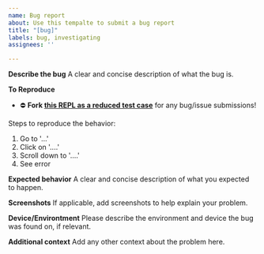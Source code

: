 ```yaml
---
name: Bug report
about: Use this tempalte to submit a bug report
title: "[bug]"
labels: bug, investigating
assignees: ''

---
```


**Describe the bug**
A clear and concise description of what the bug is.

**To Reproduce**

- ⛔ **Fork [this REPL as a reduced test case](https://svelte.dev/repl/030797781fd64ad88302d1343f5b2c43?version=3.32.1)** for any bug/issue submissions!

Steps to reproduce the behavior:
1. Go to '...'
2. Click on '....'
3. Scroll down to '....'
4. See error

**Expected behavior**
A clear and concise description of what you expected to happen.

**Screenshots**
If applicable, add screenshots to help explain your problem.

**Device/Environtment**
Please describe the environment and device the bug was found on, if relevant.

**Additional context**
Add any other context about the problem here.
